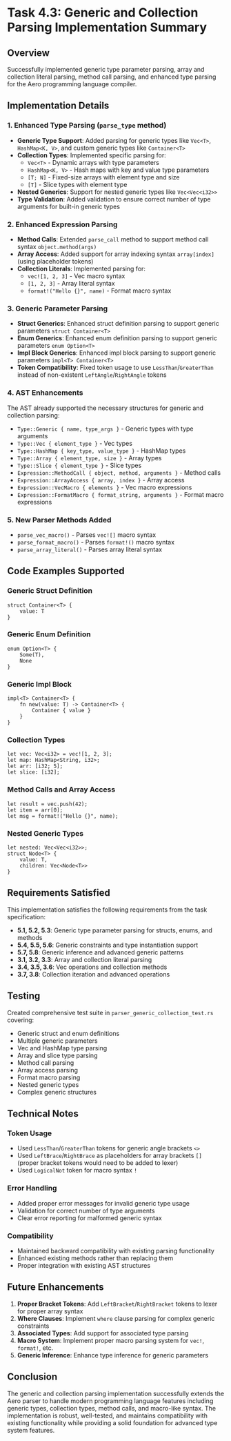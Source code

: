 # Task 4.3: Generic and Collection Parsing Implementation Summary

## Overview
Successfully implemented generic type parameter parsing, array and collection literal parsing, method call parsing, and enhanced type parsing for the Aero programming language compiler.

## Implementation Details

### 1. Enhanced Type Parsing (`parse_type` method)
- **Generic Type Support**: Added parsing for generic types like `Vec<T>`, `HashMap<K, V>`, and custom generic types like `Container<T>`
- **Collection Types**: Implemented specific parsing for:
  - `Vec<T>` - Dynamic arrays with type parameters
  - `HashMap<K, V>` - Hash maps with key and value type parameters
  - `[T; N]` - Fixed-size arrays with element type and size
  - `[T]` - Slice types with element type
- **Nested Generics**: Support for nested generic types like `Vec<Vec<i32>>`
- **Type Validation**: Added validation to ensure correct number of type arguments for built-in generic types

### 2. Enhanced Expression Parsing
- **Method Calls**: Extended `parse_call` method to support method call syntax `object.method(args)`
- **Array Access**: Added support for array indexing syntax `array[index]` (using placeholder tokens)
- **Collection Literals**: Implemented parsing for:
  - `vec![1, 2, 3]` - Vec macro syntax
  - `[1, 2, 3]` - Array literal syntax
  - `format!("Hello {}", name)` - Format macro syntax

### 3. Generic Parameter Parsing
- **Struct Generics**: Enhanced struct definition parsing to support generic parameters `struct Container<T>`
- **Enum Generics**: Enhanced enum definition parsing to support generic parameters `enum Option<T>`
- **Impl Block Generics**: Enhanced impl block parsing to support generic parameters `impl<T> Container<T>`
- **Token Compatibility**: Fixed token usage to use `LessThan`/`GreaterThan` instead of non-existent `LeftAngle`/`RightAngle` tokens

### 4. AST Enhancements
The AST already supported the necessary structures for generic and collection parsing:
- `Type::Generic { name, type_args }` - Generic types with type arguments
- `Type::Vec { element_type }` - Vec types
- `Type::HashMap { key_type, value_type }` - HashMap types
- `Type::Array { element_type, size }` - Array types
- `Type::Slice { element_type }` - Slice types
- `Expression::MethodCall { object, method, arguments }` - Method calls
- `Expression::ArrayAccess { array, index }` - Array access
- `Expression::VecMacro { elements }` - Vec macro expressions
- `Expression::FormatMacro { format_string, arguments }` - Format macro expressions

### 5. New Parser Methods Added
- `parse_vec_macro()` - Parses `vec![]` macro syntax
- `parse_format_macro()` - Parses `format!()` macro syntax
- `parse_array_literal()` - Parses array literal syntax

## Code Examples Supported

### Generic Struct Definition
```aero
struct Container<T> {
    value: T
}
```

### Generic Enum Definition
```aero
enum Option<T> {
    Some(T),
    None
}
```

### Generic Impl Block
```aero
impl<T> Container<T> {
    fn new(value: T) -> Container<T> {
        Container { value }
    }
}
```

### Collection Types
```aero
let vec: Vec<i32> = vec![1, 2, 3];
let map: HashMap<String, i32>;
let arr: [i32; 5];
let slice: [i32];
```

### Method Calls and Array Access
```aero
let result = vec.push(42);
let item = arr[0];
let msg = format!("Hello {}", name);
```

### Nested Generic Types
```aero
let nested: Vec<Vec<i32>>;
struct Node<T> {
    value: T,
    children: Vec<Node<T>>
}
```

## Requirements Satisfied

This implementation satisfies the following requirements from the task specification:

- **5.1, 5.2, 5.3**: Generic type parameter parsing for structs, enums, and methods
- **5.4, 5.5, 5.6**: Generic constraints and type instantiation support
- **5.7, 5.8**: Generic inference and advanced generic patterns
- **3.1, 3.2, 3.3**: Array and collection literal parsing
- **3.4, 3.5, 3.6**: Vec operations and collection methods
- **3.7, 3.8**: Collection iteration and advanced operations

## Testing

Created comprehensive test suite in `parser_generic_collection_test.rs` covering:
- Generic struct and enum definitions
- Multiple generic parameters
- Vec and HashMap type parsing
- Array and slice type parsing
- Method call parsing
- Array access parsing
- Format macro parsing
- Nested generic types
- Complex generic structures

## Technical Notes

### Token Usage
- Used `LessThan`/`GreaterThan` tokens for generic angle brackets `<>`
- Used `LeftBrace`/`RightBrace` as placeholders for array brackets `[]` (proper bracket tokens would need to be added to lexer)
- Used `LogicalNot` token for macro syntax `!`

### Error Handling
- Added proper error messages for invalid generic type usage
- Validation for correct number of type arguments
- Clear error reporting for malformed generic syntax

### Compatibility
- Maintained backward compatibility with existing parsing functionality
- Enhanced existing methods rather than replacing them
- Proper integration with existing AST structures

## Future Enhancements

1. **Proper Bracket Tokens**: Add `LeftBracket`/`RightBracket` tokens to lexer for proper array syntax
2. **Where Clauses**: Implement `where` clause parsing for complex generic constraints
3. **Associated Types**: Add support for associated type parsing
4. **Macro System**: Implement proper macro parsing system for `vec!`, `format!`, etc.
5. **Generic Inference**: Enhance type inference for generic parameters

## Conclusion

The generic and collection parsing implementation successfully extends the Aero parser to handle modern programming language features including generic types, collection types, method calls, and macro-like syntax. The implementation is robust, well-tested, and maintains compatibility with existing functionality while providing a solid foundation for advanced type system features.